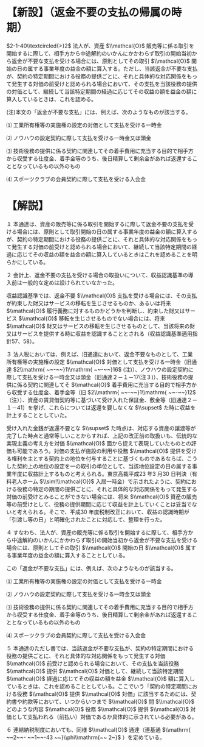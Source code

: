 # 【新設】（返金不要の支払の帰属の時期）

$2-1-40\\textcircled{>}2$ 法人が、資産 $\\mathcal{O}$ 販売等に係る取引を開始するに際して、相手方から中途解約のいかんにかかわらず取引の開始当初から返金が不要な支払を受ける場合には、原則としてその取引 $\\mathcal{O}$ 開始の日の属する事業年度の益金の額に算入する。ただし、当該返金が不要な支払が、契約の特定期間における役務の提供ごとに、それと具体的な対応関係をもって発生する対価の前受けと認められる場合において、その支払を当該役務の提供の対価として、継続して当該特定期間の経過に応じてその収益の額を益金の額に算入しているときは、これを認める。

(注)本文の「返金が不要な支払」には、例えば、次のようなものが該当する。

⑴ 工業所有権等の実施権の設定の対価として支払を受ける一時金

⑵ ノウハウの設定契約に際して支払を受ける一時金又は頭金

⑶ 技術役務の提供に係る契約に関連してその着手費用に充当する目的で相手方から収受する仕度金、着手金等のうち、後日精算して剰余金があれば返還することとなっているもの以外のもの

⑷ スポーツクラブの会員契約に際して支払を受ける入会金

# 【解説】

１ 本通達は、資産の販売等に係る取引を開始するに際して返金不要の支払を受ける場合には、原則として取引開始の日の属する事業年度の益金の額に算入するが、契約の特定期間における役務の提供ごとに、それと具体的な対応関係をもって発生する対価の前受けと認められる場合において、継続して当該特定期間の経過に応じてその収益の額を益金の額に算入しているときはこれを認めることを明らかにしている。

２ 会計上、返金不要の支払を受ける場合の取扱いについて、収益認識基準の導入前は一般的な定めは設けられていなかった。

収益認識基準では、返金不要 $\\mathcal{O}$ 支払を受ける場合には、その支払が約束した財又はサービスの移転を生じさせるものか、あるいは将来 $\\mathcal{O}$ 履行義務に対するものかどうかを判断し、約束した財又はサービス $\\mathcal{O}$ 移転を生じさせるものでない場合には、将来 $\\mathcal{O}$ 財又はサービスの移転を生じさせるものとして、当該将来の財又はサービスを提供する時に収益を認識することとされる（収益認識基準適用指針57、58）。

３ 法人税においては、例えば、旧通達において、返金不要なものとして、工業所有権等の実施権の設定 $\\mathcal{O}$ 対価として支払を受ける一時金（旧通達 $2\\mathrm{ ~~-~~}1\\mathrm{ ~~-~~}16$ (注)）、ノウハウの設定契約に際して支払を受ける一時金又は頭金（旧通達２－１－17(注３)）、技術役務の提供に係る契約に関連してそ $\\mathcal{O}$ 着手費用に充当する目的で相手方から収受する仕度金、着手金等（旧 $2\\mathrm{ ~~-~~}1\\mathrm{ ~~-~~}12$ （注））、資産の賃貸借契約等に基づいて受け入れた保証金、敷金等（旧通達２－１－41）を挙げ、これらについては返還を要しなくな $\\supset$ た時に収益を計上することとしていた。

受け入れた金銭が返還不要とな $\\supset$ た時点は、対応する資産の譲渡等が完了した時点と通常等しいことからすれば、上記の改正前の取扱いも、伝統的な実現主義の考え方を対価 $\\mathcal{O}$ 面から捉えて表現していたものとの評価も可能であろう。対価の支払が施設の利用や役務 $\\mathcal{O}$ 提供を受ける権利を主とする契約上の地位を付与することに基づくものであるならば、こうした契約上の地位の設定を一の取引の単位として、当該地位設定の日の属する事業年度に収益計上するものと考えられる。東京高裁平成23 年3 月30 日判決（有料老人ホーム $\\sim!\\mathcal{O})$ 入居一時金）で示されたように、契約における役務の特定の期間の提供ごとに、それと具体的な対応関係をもって発生する対価の前受けとみることができない場合には、将来 $\\mathcal{O}$ 資産の販売等の前受けとして、役務の提供期間に応じて収益を計上していくことは妥当でないと考えられる。そこで、平成30 年度税制改正において、収益の認識時期が「引渡し等の日」と明確化されたことに対応して、整理を行った。

４ すなわち、法人が、資産の販売等に係る取引を開始するに際して、相手方から中途解約のいかんにかかわらず取引の開始当初から返金が不要な支払を受ける場合には、原則としてその取引 $\\mathcal{O}$ 開始の日 $\\mathcal{O}$ 属する事業年度の益金の額に算入することとしている。

この「返金が不要な支払」には、例えば、次のようなものが該当する。

⑴ 工業所有権等の実施権の設定の対価として支払を受ける一時金

⑵ ノウハウの設定契約に際して支払を受ける一時金又は頭金

⑶ 技術役務の提供に係る契約に関連してその着手費用に充当する目的で相手方から収受する仕度金、着手金等のうち、後日精算して剰余金があれば返還することとなっているもの以外のもの

⑷ スポーツクラブの会員契約に際して支払を受ける入会金

５ 本通達のただし書では、当該返金が不要な支払が、契約の特定期間における役務の提供ごとに、それと具体的な対応関係をもって発生する対価 $\\mathcal{O}$ 前受けと認められる場合において、その支払を当該役務 $\\mathcal{O}$ 提供 $\\mathcal{O}$ 対価として、継続して当該特定期間 $\\mathcal{O}$ 経過に応じてその収益の額を益金 $\\mathcal{O}$ 額に算入しているときは、これを認めることとしている。ここでいう「契約の特定期間における役務 $\\mathcal{O}$ 提供 $\\mathcal{O}$ 対価」に該当するためには、契約書や約款等において、いつからいつまで $\\mathcal{O}$ 間 $\\mathcal{O}$ どのような内容 $\\mathcal{O}$ 役務 $\\mathcal{O}$ 提供 $\\mathcal{O}$ 対価として支払われる（前払い）対価であるか具体的に示されている必要がある。

６ 連結納税制度においても、同様 $\\mathcal{O}$ 通達（連基通 $\\mathrm{ ~~2~~- ~~1~~-43 ~~}\\phi\\mathrm{~~ 2~}$ ）を定めている。